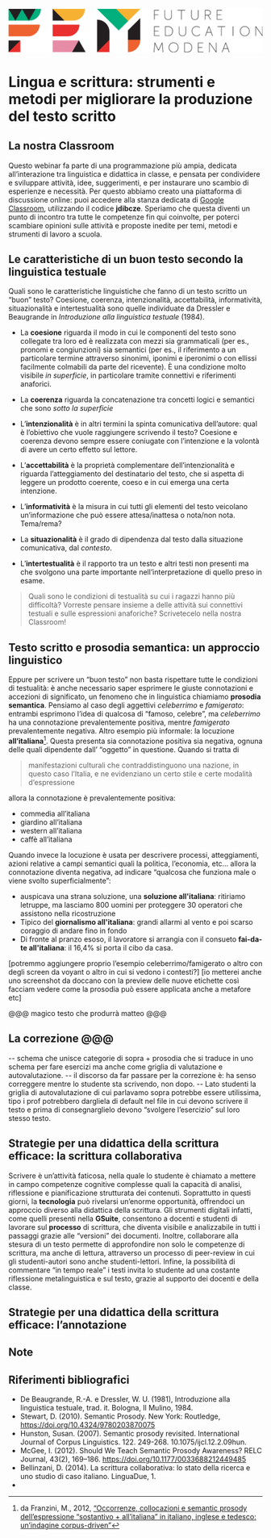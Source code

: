 <script src="https://cdnjs.cloudflare.com/ajax/libs/font-awesome/5.13.0/js/all.min.js" integrity="sha256-KzZiKy0DWYsnwMF+X1DvQngQ2/FxF7MF3Ff72XcpuPs=" crossorigin="anonymous"></script>

<a href="https://fem.digital" rel="FEM Future Education Modena" target="_blank">![](FEM_Logo.png)</a>

# Lingua e scrittura: strumenti e metodi per migliorare la produzione del testo scritto

## La nostra Classroom
Questo webinar fa parte di una programmazione più ampia, dedicata all’interazione tra linguistica e didattica in classe, e pensata per condividere e sviluppare attività, idee, suggerimenti, e per instaurare uno scambio di esperienze e necessità. Per questo abbiamo creato una piattaforma di discussione online: puoi accedere alla stanza dedicata di <a href="classroom.google.com/u/0/" target="_blank">Google Classroom</a>, utilizzando il codice **jdibcze**.
Speriamo che questa diventi un punto di incontro tra tutte le competenze fin qui coinvolte, per poterci scambiare opinioni sulle attività e proposte inedite per temi, metodi e strumenti di lavoro a scuola. 

## Le caratteristiche di un buon testo secondo la linguistica testuale
Quali sono le caratteristiche linguistiche che fanno di un testo scritto un “buon” testo? Coesione, coerenza, intenzionalità, accettabilità, informatività, situazionalità e intertestualità sono quelle individuate da Dressler e Beaugrande in *Introduzione alla linguistica testuale* (1984). 

* La **coesione** riguarda il modo in cui le componenti del testo sono collegate tra loro ed è realizzata con mezzi sia grammaticali (per es., pronomi e congiunzioni) sia semantici (per es., il riferimento a un particolare termine attraverso sinonimi, iponimi e iperonimi o con ellissi facilmente colmabili da parte del ricevente). È una condizione molto visibile *in superficie*, in particolare tramite connettivi e riferimenti anaforici. 

* La **coerenza** riguarda la concatenazione tra concetti logici e semantici che sono *sotto la superficie*
* L’**intenzionalità** è in altri termini la spinta comunicativa dell’autore: qual è l’obiettivo che vuole raggiungere scrivendo il testo? Coesione e coerenza devono sempre essere coniugate con l’intenzione e la volontà di avere un certo effetto sul lettore. 
* L’**accettabilità** è la proprietà complementare dell’intenzionalità e riguarda l’atteggiamento del destinatario del testo, che si aspetta di leggere un prodotto coerente, coeso e in cui emerga una certa intenzione. 
* L’**informatività** è la misura in cui tutti gli elementi del testo veicolano un’informazione che può essere attesa/inattesa o nota/non nota. Tema/rema?
* La **situazionalità** è il grado di dipendenza dal testo dalla situazione comunicativa, dal *contesto*. 
* L’**intertestualità** è il rapporto tra un testo e altri testi non presenti ma che svolgono una parte importante nell’interpretazione di quello preso in esame. 

> Quali sono le condizioni di testualità su cui i ragazzi hanno più difficoltà? Vorreste pensare insieme a delle attività sui connettivi testuali e sulle espressioni anaforiche? Scrivetecelo nella nostra Classroom!

## Testo scritto e prosodia semantica: un approccio linguistico

Eppure per scrivere un “buon testo” non basta rispettare tutte le condizioni di testualità: è anche necessario saper esprimere le giuste connotazioni e accezioni di significato, un fenomeno che in linguistica chiamiamo **prosodia semantica**. Pensiamo al caso degli aggettivi *celeberrimo* e *famigerato*: entrambi esprimono l’idea di qualcosa di “famoso, celebre”, ma *celeberrimo* ha una connotazione prevalentemente positiva, mentre *famigerato* prevalentemente negativa.
Altro esempio più informale: la locuzione **all’italiana**[^1]. Questa presenta sia connotazione positiva sia negativa, ognuna delle quali dipendente dall’ “oggetto” in questione. Quando si tratta di 

>  manifestazioni culturali che contraddistinguono una nazione, in questo caso l’Italia, e ne evidenziano un certo stile e certe modalità d’espressione

allora la connotazione è prevalentemente positiva:

- <i class="fas fa-plus-square" style=”color:green”></i> commedia all’italiana
- <i class="fas fa-plus-square" style=”color:green”></i> giardino all’italiana
- <i class="fas fa-plus-square" style=”color:green”></i> western all’italiana
- <i class="fas fa-plus-square" style=”color:green”></i> caffè all’italiana

Quando invece la locuzione è usata per descrivere processi, atteggiamenti, azioni relative a campi semantici quali la politica, l’economia, etc… allora la connotazione diventa negativa, ad indicare “qualcosa che funziona male o viene svolto superficialmente”:

- <i class="fas fa-minus-square" style=”color:red”></i> auspicava una strana soluzione, una **soluzione all'italiana**: ritiriamo letruppe, ma lasciamo 800 uomini per proteggere 30 operatori che assistono nella ricostruzione
- <i class="fas fa-minus-square" style=”color:red”></i> Tipico del **giornalismo all'italiana**: grandi allarmi al vento e poi scarso coraggio di andare fino in fondo
- <i class="fas fa-minus-square" style=”color:red”></i> Di fronte al pranzo esoso, il lavoratore si arrangia con il consueto **fai-da-te all'italiana**: il 16,4% si porta il cibo da casa.


[potremmo aggiungere proprio l’esempio celeberrimo/famigerato o altro con degli screen da voyant o altro in cui si vedono i contesti?]
[io metterei anche uno screenshot da doccano con la preview delle nuove etichette così facciam vedere come la prosodia può essere applicata anche a metafore etc]

@@@ magico testo che produrrà matteo @@@

## La correzione @@@
-- schema che unisce categorie di sopra + prosodia che si traduce in uno schema per fare esercizi ma anche come griglia di valutazione e autovalutazione.
-- il discorso da far passare per la correzione è: ha senso correggere mentre lo studente sta scrivendo, non dopo. 
-- Lato studenti la griglia di autovalutazione di cui parlavamo sopra potrebbe essere utilissima, tipo i prof potrebbero dargliela di default nel file in cui devono scrivere il testo e prima di consegnarglielo devono “svolgere l’esercizio” sul loro stesso testo.

## Strategie per una didattica della scrittura efficace: la scrittura collaborativa
Scrivere è un’attività faticosa, nella quale lo studente è chiamato a mettere in campo competenze cognitive complesse quali la capacità di analisi, riflessione e pianificazione strutturata dei contenuti. 
Soprattutto in questi giorni, la **tecnologia** può rivelarsi un’enorme opportunità, offrendoci un approccio diverso alla didattica della scrittura. Gli strumenti digitali infatti, come quelli presenti nella **GSuite**, consentono a docenti e studenti di lavorare sul **processo** di scrittura, che diventa visibile e analizzabile in tutti i passaggi grazie alle “versioni” dei documenti. Inoltre, collaborare alla stesura di un testo permette di approfondire non solo le competenze di scrittura, ma anche di lettura, attraverso un processo di peer-review in cui gli studenti-autori sono anche studenti-lettori. Infine, la possibilità di commentare “in tempo reale” i testi invita lo studente ad una costante riflessione metalinguistica e sul testo, grazie al supporto dei docenti e della classe.

## Strategie per una didattica della scrittura efficace: l’annotazione

## Note
[^1]: da Franzini, M., 2012, [“Occorrenze, collocazioni e semantic prosody dell’espressione “sostantivo + all’italiana” in italiano, inglese e tedesco: un’indagine corpus-driven”](https://www.academia.edu/3735690/Occorrenze_collocazioni_e_semantic_prosody_dell_espressione_sostantivo_all_italiana_in_italiano_inglese_e_tedesco_un_indagine_corpus-driven)

## Riferimenti bibliografici

* De Beaugrande, R.-A. e Dressler, W. U. (1981), Introduzione alla linguistica testuale, trad. it. Bologna, Il Mulino, 1984.
* Stewart, D. (2010). Semantic Prosody. New York: Routledge, https://doi.org/10.4324/9780203870075
* Hunston, Susan. (2007). Semantic prosody revisited. International Journal of Corpus Linguistics. 122. 249-268. 10.1075/ijcl.12.2.09hun. 
*   McGee, I. (2012). Should We Teach Semantic Prosody Awareness? RELC Journal, 43(2), 169–186. https://doi.org/10.1177/0033688212449485
*  Bellinzani, D. (2014). La scrittura collaborativa: lo stato della ricerca e uno studio di caso italiano. LinguaDue, 1. 
* 















 

